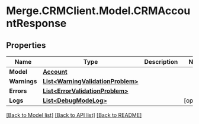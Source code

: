 # Merge.CRMClient.Model.CRMAccountResponse

## Properties

Name | Type | Description | Notes
------------ | ------------- | ------------- | -------------
**Model** | [**Account**](Account.md) |  | 
**Warnings** | [**List&lt;WarningValidationProblem&gt;**](WarningValidationProblem.md) |  | 
**Errors** | [**List&lt;ErrorValidationProblem&gt;**](ErrorValidationProblem.md) |  | 
**Logs** | [**List&lt;DebugModeLog&gt;**](DebugModeLog.md) |  | [optional] 

[[Back to Model list]](../README.md#documentation-for-models) [[Back to API list]](../README.md#documentation-for-api-endpoints) [[Back to README]](../README.md)

